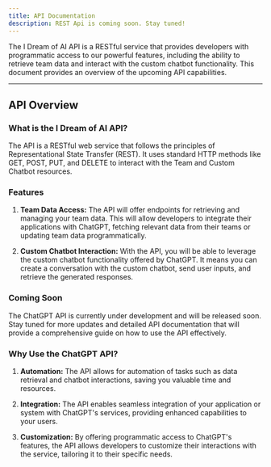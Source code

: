 ```yaml
---
title: API Documentation
description: REST Api is coming soon. Stay tuned!
---
```


The I Dream of AI API is a RESTful service that provides developers with programmatic access to our powerful features, including the ability to retrieve team data and interact with the custom chatbot functionality. This document provides an overview of the upcoming API capabilities.

---

## **API Overview**

### **What is the I Dream of AI API?**

The API is a RESTful web service that follows the principles of Representational State Transfer (REST). It uses standard HTTP methods like GET, POST, PUT, and DELETE to interact with the Team and Custom Chatbot resources.

### **Features**

1. **Team Data Access:** The API will offer endpoints for retrieving and managing your team data. This will allow developers to integrate their applications with ChatGPT, fetching relevant data from their teams or updating team data programmatically.

2. **Custom Chatbot Interaction:** With the API, you will be able to leverage the custom chatbot functionality offered by ChatGPT. It means you can create a conversation with the custom chatbot, send user inputs, and retrieve the generated responses.

### **Coming Soon**

The ChatGPT API is currently under development and will be released soon. Stay tuned for more updates and detailed API documentation that will provide a comprehensive guide on how to use the API effectively.

### **Why Use the ChatGPT API?**

1. **Automation:** The API allows for automation of tasks such as data retrieval and chatbot interactions, saving you valuable time and resources.

2. **Integration:** The API enables seamless integration of your application or system with ChatGPT's services, providing enhanced capabilities to your users.

3. **Customization:** By offering programmatic access to ChatGPT's features, the API allows developers to customize their interactions with the service, tailoring it to their specific needs.
